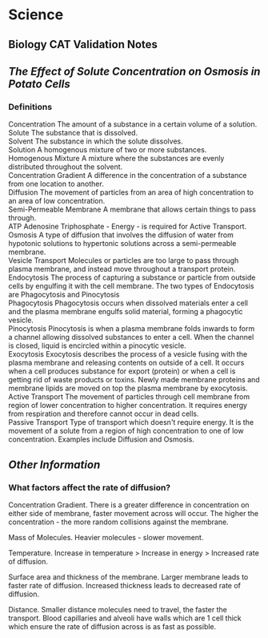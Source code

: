 <head>
    <title>Yr9 BioCat Val</title>
</head>
<body>
    <h1 class="title">Science</h1>
    <h2>Biology CAT Validation Notes</h2>
    <h2><em>The Effect of Solute Concentration on Osmosis in Potato Cells</em></h2>
    <h3>Definitions</h3>
    <def><abbr>Concentration</abbr> The amount of a substance in a certain volume of a solution.</def>
    <br>
    <def><abbr>Solute</abbr> The substance that is dissolved.</def>
    <br>
    <def><abbr>Solvent</abbr> The substance in which the solute dissolves.</def>
    <br>
    <def><abbr>Solution</abbr> A homogenous mixture of two or more substances.</def>
    <br>
    <def><abbr>Homogenous Mixture</abbr> A mixture where the substances are evenly distributed throughout the solvent.</def>
    <br>
    <def><abbr>Concentration Gradient</abbr> A difference in the concentration of a substance from one location to another.</def>
    <br>
    <def><abbr>Diffusion</abbr> The movement of particles from an area of high concentration to an area of low concentration.</def>
    <br>
    <def><abbr>Semi-Permeable Membrane</abbr> A membrane that allows certain things to pass through.</def>
    <br>
    <def><abbr>ATP</abbr> Adenosine Triphosphate - Energy - is required for Active Transport.</def>
    <br>
    <def><abbr>Osmosis</abbr> A type of diffusion that involves the diffusion of water from hypotonic solutions to hypertonic solutions across a semi-permeable membrane.</def>
    <br>
    <def><abbr> Vesicle Transport</abbr> Molecules or particles are too large to pass through plasma membrane, and instead move throughout a transport protein.</def>
    <br>
    <def><abbr>Endocytosis</abbr> The process of capturing a substance or particle from outside cells by engulfing it with the cell membrane. The two types of Endocytosis are Phagocytosis and Pinocytosis</def>
    <br>
    <def><abbr>Phagocytosis</abbr> Phagocytosis occurs when dissolved materials enter a cell and the plasma membrane engulfs solid material, forming a phagocytic vesicle.</def>
    <br>
    <def><abbr>Pinocytosis</abbr> Pinocytosis is when a plasma membrane folds inwards to form a channel allowing dissolved substances to enter a cell. When the channel is closed, liquid is encircled within a pinocytic vesicle.</def>
    <br>
    <def><abbr>Exocytosis</abbr> Exocytosis describes the process of a vesicle fusing with the plasma membrane and releasing contents on outside of a cell. It occurs when a cell produces substance for export (protein) or when a cell is getting rid of waste products or toxins. Newly made membrane proteins and membrane lipids are moved on top the plasma membrane by exocytosis.</def>
    <br>
    <def><abbr>Active Transport</abbr> The movement of particles through cell membrane from region of lower concentration to higher concentration. It requires energy from respiration and therefore cannot occur in dead cells.</def>
    <br>
    <def><abbr>Passive Transport</abbr> Type of transport which doesn't require energy. It is the movement of a solute from a region of high concentration to one of low concentration. Examples include Diffusion and Osmosis.</def>
    <br>
    <h2><em>Other Information</em></h2>
    <h3>What factors affect the rate of diffusion?</h3>
    <p><abbr>Concentration Gradient. </abbr>There is a greater difference in concentration on either side of membrane, faster movement across will occur. The higher the concentration - the more random collisions against the membrane.</p>
    <p><abbr>Mass of Molecules. </abbr>Heavier molecules - slower movement.</p>
    <p><abbr>Temperature. </abbr>Increase in temperature > Increase in energy > Increased rate of diffusion.</p>
    <p><abbr>Surface area and thickness of the membrane. </abbr>Larger membrane leads to faster rate of diffusion. Increased thickness leads to decreased rate of diffusion.</p>
    <p><abbr>Distance. </abbr>Smaller distance molecules need to travel, the faster the transport. Blood capillaries and alveoli have walls which are 1 cell thick which ensure the rate of diffusion across is as fast as possible.</p>
</body>
